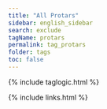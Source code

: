 ```yaml
---
title: "All Protars"
sidebar: english_sidebar
search: exclude
tagName: protars
permalink: tag_protars
folder: tags
toc: false
---
```

{% include taglogic.html %}

{% include links.html %}

